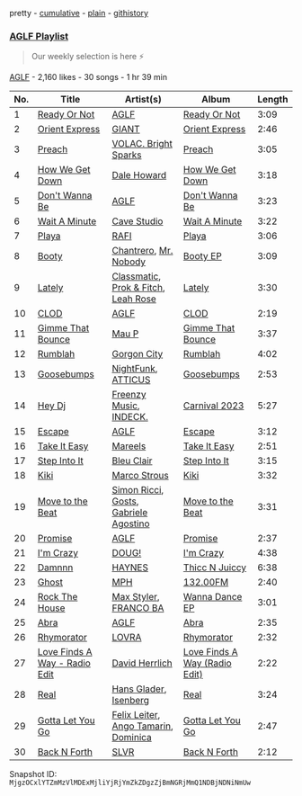 pretty - [cumulative](/playlists/cumulative/3g2x83PnE4udquzQctBOSF.md) - [plain](/playlists/plain/3g2x83PnE4udquzQctBOSF) - [githistory](https://github.githistory.xyz/mackorone/spotify-playlist-archive/blob/main/playlists/plain/3g2x83PnE4udquzQctBOSF)

### [AGLF Playlist](https://open.spotify.com/playlist/3g2x83PnE4udquzQctBOSF)

> Our weekly selection is here ⚡️

[AGLF](https://open.spotify.com/user/due850omgu70ns7dyg7n7jf12) - 2,160 likes - 30 songs - 1 hr 39 min

| No. | Title | Artist(s) | Album | Length |
|---|---|---|---|---|
| 1 | [Ready Or Not](https://open.spotify.com/track/4n9RHYdYcIofn5C5j1gpz0) | [AGLF](https://open.spotify.com/artist/6xGwO3Ev8tb2hk8J5N9OdG) | [Ready Or Not](https://open.spotify.com/album/4Vmlwmg6QKl3FYqeFZkfM7) | 3:09 |
| 2 | [Orient Express](https://open.spotify.com/track/293qKOjripajaL2vyZnJkX) | [GIANT](https://open.spotify.com/artist/5SNRm9Vv3wf1c1MEOU6K1K) | [Orient Express](https://open.spotify.com/album/2ZeA0rOASQLqhn8WSKCNqT) | 2:46 |
| 3 | [Preach](https://open.spotify.com/track/2X6HxhEym4TbK10GF7PL8m) | [VOLAC\. Bright Sparks](https://open.spotify.com/artist/3hGo66CnPVQDBPA6gyevQi) | [Preach](https://open.spotify.com/album/3BgQIbVApzmhwc39g05K9q) | 3:05 |
| 4 | [How We Get Down](https://open.spotify.com/track/7wLTQOUSE3sH3QsY6TI1Zx) | [Dale Howard](https://open.spotify.com/artist/0SnbG2YfyykWmnsXwBXonJ) | [How We Get Down](https://open.spotify.com/album/3LXZzUYOfJZHR8UkVvNTUA) | 3:18 |
| 5 | [Don't Wanna Be](https://open.spotify.com/track/2btIgqM1ddLW5hZBaZJw0W) | [AGLF](https://open.spotify.com/artist/6xGwO3Ev8tb2hk8J5N9OdG) | [Don't Wanna Be](https://open.spotify.com/album/6BFJ3bHMNMVxLxYmvi3mwh) | 3:23 |
| 6 | [Wait A Minute](https://open.spotify.com/track/0UAK0qiRTIPUnMzjwKk2PF) | [Cave Studio](https://open.spotify.com/artist/0kSX3QNjUAn4USb074y9GE) | [Wait A Minute](https://open.spotify.com/album/7bEV9C1I27kJqPO53JqTBP) | 3:22 |
| 7 | [Playa](https://open.spotify.com/track/3D0VEmqcbT95B22ojdjkU1) | [RAFI](https://open.spotify.com/artist/1lHKz7UclrOxsquASlnNRs) | [Playa](https://open.spotify.com/album/5Ys8n1I5tFS0uvFAlaRna0) | 3:06 |
| 8 | [Booty](https://open.spotify.com/track/6lhAa62sQdn2eUDbZgoaeF) | [Chantrero](https://open.spotify.com/artist/5nrupbqYt4u4PdhQXkyz3t), [Mr\. Nobody](https://open.spotify.com/artist/1lWbryCkR2tzmvEIM2Lknp) | [Booty EP](https://open.spotify.com/album/5KWIpioH5MPmmafacSw60u) | 3:09 |
| 9 | [Lately](https://open.spotify.com/track/63uUbh2wl4FYvzLdOKJ8nq) | [Classmatic](https://open.spotify.com/artist/2vOQkFQDXp4QV77pnlet6m), [Prok & Fitch](https://open.spotify.com/artist/62akbR2hpk0ArA98zOYNys), [Leah Rose](https://open.spotify.com/artist/7JB5It5zOFEGkYJKipsBZj) | [Lately](https://open.spotify.com/album/63Zj3oMRhWuzAHcV6bhdxS) | 3:30 |
| 10 | [CLOD](https://open.spotify.com/track/0TWVLP8GandBcmFzuHD4iv) | [AGLF](https://open.spotify.com/artist/6xGwO3Ev8tb2hk8J5N9OdG) | [CLOD](https://open.spotify.com/album/0kVpJtY2EYon2C3IMAXwwU) | 2:19 |
| 11 | [Gimme That Bounce](https://open.spotify.com/track/7jURkEKDVEm9sHueqUX0ko) | [Mau P](https://open.spotify.com/artist/0w1sbtZVQoK6GzV4A4OkCv) | [Gimme That Bounce](https://open.spotify.com/album/1aCIYDZTw34CIRq8Vr1VQv) | 3:37 |
| 12 | [Rumblah](https://open.spotify.com/track/4ZhbD69otaeNjjChA9h8qv) | [Gorgon City](https://open.spotify.com/artist/4VNQWV2y1E97Eqo2D5UTjx) | [Rumblah](https://open.spotify.com/album/2UnbY5sd4QS7mHAE2J3YYv) | 4:02 |
| 13 | [Goosebumps](https://open.spotify.com/track/5rZicx0JZLZR233YKcA4ok) | [NightFunk](https://open.spotify.com/artist/1UgUBnYpGyrYfGIfkMp08O), [ATTICUS](https://open.spotify.com/artist/6HyXfF5iDIPmNNXbg6729J) | [Goosebumps](https://open.spotify.com/album/3SqPahMunJaCgMcVYJlLTY) | 2:53 |
| 14 | [Hey Dj](https://open.spotify.com/track/4vYxbrQSa8i5iZbSeewOmH) | [Freenzy Music](https://open.spotify.com/artist/70BgO4a6LVEzYiAgxubE3q), [INDECK.](https://open.spotify.com/artist/0vkZ3GrLFGOe2rANGmmaYY) | [Carnival 2023](https://open.spotify.com/album/3j1ggzb2j0axnzP9oUXB2h) | 5:27 |
| 15 | [Escape](https://open.spotify.com/track/1H3rFP8VEwng3ksIiWOaqi) | [AGLF](https://open.spotify.com/artist/6xGwO3Ev8tb2hk8J5N9OdG) | [Escape](https://open.spotify.com/album/445kF1rP1Ee5HjS7hA1xGG) | 3:12 |
| 16 | [Take It Easy](https://open.spotify.com/track/1yFJGIc4AgYdFRkaLkBO3j) | [Mareels](https://open.spotify.com/artist/0H4mp1iARmdJ8BY4wiuWCd) | [Take It Easy](https://open.spotify.com/album/64q2E4RwaEu3PocVll20Z5) | 2:51 |
| 17 | [Step Into It](https://open.spotify.com/track/533T9iIMBhmRXcKVH48CxO) | [Bleu Clair](https://open.spotify.com/artist/7kA4sEagpoNK91I7wr9tYr) | [Step Into It](https://open.spotify.com/album/3beTqABOznAfcdIZraOboj) | 3:15 |
| 18 | [Kiki](https://open.spotify.com/track/1ktkHmRDSvH971zF5Re1Ha) | [Marco Strous](https://open.spotify.com/artist/56HtyYJoZvYc5aVdqDd94i) | [Kiki](https://open.spotify.com/album/5cqz8kbQQzovPfT5vAMxa7) | 3:32 |
| 19 | [Move to the Beat](https://open.spotify.com/track/0aGSfFcOjxzRFTYWXeiFjg) | [Simon Ricci](https://open.spotify.com/artist/0yZzFyRzS1w61VNtQYCagB), [Gosts](https://open.spotify.com/artist/6hMxBHVIRXtr1njOIOv8aS), [Gabriele Agostino](https://open.spotify.com/artist/3wl85IJepINSZzcf8bSDTJ) | [Move to the Beat](https://open.spotify.com/album/4h4yvLmNEMiPMhEnm14vC8) | 3:31 |
| 20 | [Promise](https://open.spotify.com/track/6bUZWGb0T87wJ2ZPyz0UfC) | [AGLF](https://open.spotify.com/artist/6xGwO3Ev8tb2hk8J5N9OdG) | [Promise](https://open.spotify.com/album/5WUts3vG3zcXW0KqK2KnGK) | 2:37 |
| 21 | [I'm Crazy](https://open.spotify.com/track/1Jhmughb25ns8f9DfWgl5d) | [DOUG!](https://open.spotify.com/artist/4G8g4gL4SfJzPJBcyRz7GS) | [I'm Crazy](https://open.spotify.com/album/1qQgSs2PUqB8r3hOPYtUd9) | 4:38 |
| 22 | [Damnnn](https://open.spotify.com/track/2CH0ixni5BrCNceFTrIw8B) | [HAYNES](https://open.spotify.com/artist/0WZl1y6QbVezqTc2EqDHr4) | [Thicc N Juiccy](https://open.spotify.com/album/7dNRzgnt2UdVBW9GhxkkmZ) | 6:38 |
| 23 | [Ghost](https://open.spotify.com/track/6NC1118KAvcnZdBmGDdt9d) | [MPH](https://open.spotify.com/artist/62SCu33InHVq97VaWw3eof) | [132.00FM](https://open.spotify.com/album/19fKnOtNDHzrUvRrt4mSzO) | 2:40 |
| 24 | [Rock The House](https://open.spotify.com/track/3EYzxRhzkkVKRiw1PRvPQ6) | [Max Styler](https://open.spotify.com/artist/3NKKngINK1tP6BFy0WOyWk), [FRANCO BA](https://open.spotify.com/artist/4scG3MM222bFgXRcJ7Yajx) | [Wanna Dance EP](https://open.spotify.com/album/2fvC5Y9cNUXetWyiJQJjSp) | 3:01 |
| 25 | [Abra](https://open.spotify.com/track/4DB4uMofaOI0tejIe26XGI) | [AGLF](https://open.spotify.com/artist/6xGwO3Ev8tb2hk8J5N9OdG) | [Abra](https://open.spotify.com/album/73QJDc0XOLeUvA0ZbpoaHH) | 2:35 |
| 26 | [Rhymorator](https://open.spotify.com/track/2pezonC6ZUfm8DFLErkPcy) | [LOVRA](https://open.spotify.com/artist/4fIPBdK4awAR1W14u3v1J5) | [Rhymorator](https://open.spotify.com/album/6Cppfglc6q5FvoEtX8qIjW) | 2:32 |
| 27 | [Love Finds A Way \- Radio Edit](https://open.spotify.com/track/6FLpYaVGuq1CFgU6sd3iuj) | [David Herrlich](https://open.spotify.com/artist/62k0c1WajfOGpgzjmVHpKj) | [Love Finds A Way \(Radio Edit\)](https://open.spotify.com/album/1B7YW1Y5VSXDdIIagVOSy7) | 2:22 |
| 28 | [Real](https://open.spotify.com/track/0sHxBKvOOrPfCfBZjOIbkN) | [Hans Glader](https://open.spotify.com/artist/2xncrpOGGRImOgiWmbAPZG), [Isenberg](https://open.spotify.com/artist/753xxcDfgqoyWJTs55HCal) | [Real](https://open.spotify.com/album/1S3kgoT0prKVmnoX18HZRk) | 3:24 |
| 29 | [Gotta Let You Go](https://open.spotify.com/track/7Ikf5qsW8GxJq0ZfpZUHsX) | [Felix Leiter](https://open.spotify.com/artist/0NgdQNyMEbiVR0HBpzMptO), [Ango Tamarin](https://open.spotify.com/artist/7uSgmPTHeYgIu7Q5JwQpQy), [Dominica](https://open.spotify.com/artist/6bETcPKjsI4UE4ZMHtcZCh) | [Gotta Let You Go](https://open.spotify.com/album/6yCg2t2ZZ7LBjIHsR3DVND) | 2:47 |
| 30 | [Back N Forth](https://open.spotify.com/track/1lu9DGjufsxS6m7CnuL1An) | [SLVR](https://open.spotify.com/artist/4nKvbonPefiFmshjpHENVU) | [Back N Forth](https://open.spotify.com/album/0DGlrQi4k2PkBTXiZ0Bbre) | 2:12 |

Snapshot ID: `MjgzOCxlYTZmMzVlMDExMjliYjRjYmZkZDgzZjBmNGRjMmQ1NDBjNDNiNmUw`
